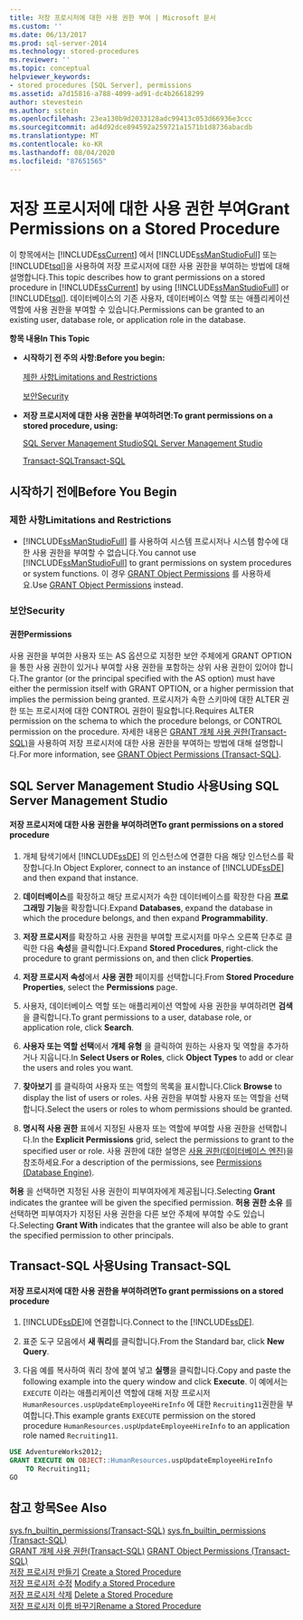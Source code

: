 ```yaml
---
title: 저장 프로시저에 대한 사용 권한 부여 | Microsoft 문서
ms.custom: ''
ms.date: 06/13/2017
ms.prod: sql-server-2014
ms.technology: stored-procedures
ms.reviewer: ''
ms.topic: conceptual
helpviewer_keywords:
- stored procedures [SQL Server], permissions
ms.assetid: a7d15816-a788-4099-ad91-dc4b26618299
author: stevestein
ms.author: sstein
ms.openlocfilehash: 23ea130b9d2033128adc99413c053d66936e3ccc
ms.sourcegitcommit: ad4d92dce894592a259721a1571b1d8736abacdb
ms.translationtype: MT
ms.contentlocale: ko-KR
ms.lasthandoff: 08/04/2020
ms.locfileid: "87651565"
---
```

# <a name="grant-permissions-on-a-stored-procedure"></a><span data-ttu-id="e31a6-102">저장 프로시저에 대한 사용 권한 부여</span><span class="sxs-lookup"><span data-stu-id="e31a6-102">Grant Permissions on a Stored Procedure</span></span>
  <span data-ttu-id="e31a6-103">이 항목에서는 [!INCLUDE[ssCurrent](../../includes/sscurrent-md.md)] 에서 [!INCLUDE[ssManStudioFull](../../includes/ssmanstudiofull-md.md)] 또는 [!INCLUDE[tsql](../../includes/tsql-md.md)]을 사용하여 저장 프로시저에 대한 사용 권한을 부여하는 방법에 대해 설명합니다.</span><span class="sxs-lookup"><span data-stu-id="e31a6-103">This topic describes how to grant permissions on a stored procedure in [!INCLUDE[ssCurrent](../../includes/sscurrent-md.md)] by using [!INCLUDE[ssManStudioFull](../../includes/ssmanstudiofull-md.md)] or [!INCLUDE[tsql](../../includes/tsql-md.md)].</span></span> <span data-ttu-id="e31a6-104">데이터베이스의 기존 사용자, 데이터베이스 역할 또는 애플리케이션 역할에 사용 권한을 부여할 수 있습니다.</span><span class="sxs-lookup"><span data-stu-id="e31a6-104">Permissions can be granted to an existing user, database role, or application role in the database.</span></span>  
  
 <span data-ttu-id="e31a6-105">**항목 내용**</span><span class="sxs-lookup"><span data-stu-id="e31a6-105">**In This Topic**</span></span>  
  
-   <span data-ttu-id="e31a6-106">**시작하기 전 주의 사항:**</span><span class="sxs-lookup"><span data-stu-id="e31a6-106">**Before you begin:**</span></span>  
  
     [<span data-ttu-id="e31a6-107">제한 사항</span><span class="sxs-lookup"><span data-stu-id="e31a6-107">Limitations and Restrictions</span></span>](#Restrictions)  
  
     [<span data-ttu-id="e31a6-108">보안</span><span class="sxs-lookup"><span data-stu-id="e31a6-108">Security</span></span>](#Security)  
  
-   <span data-ttu-id="e31a6-109">**저장 프로시저에 대한 사용 권한을 부여하려면:**</span><span class="sxs-lookup"><span data-stu-id="e31a6-109">**To grant permissions on a stored procedure, using:**</span></span>  
  
     [<span data-ttu-id="e31a6-110">SQL Server Management Studio</span><span class="sxs-lookup"><span data-stu-id="e31a6-110">SQL Server Management Studio</span></span>](#SSMSProcedure)  
  
     [<span data-ttu-id="e31a6-111">Transact-SQL</span><span class="sxs-lookup"><span data-stu-id="e31a6-111">Transact-SQL</span></span>](#TsqlProcedure)  
  
##  <a name="before-you-begin"></a><a name="BeforeYouBegin"></a> <span data-ttu-id="e31a6-112">시작하기 전에</span><span class="sxs-lookup"><span data-stu-id="e31a6-112">Before You Begin</span></span>  
  
###  <a name="limitations-and-restrictions"></a><a name="Restrictions"></a> <span data-ttu-id="e31a6-113">제한 사항</span><span class="sxs-lookup"><span data-stu-id="e31a6-113">Limitations and Restrictions</span></span>  
  
-   <span data-ttu-id="e31a6-114">[!INCLUDE[ssManStudioFull](../../includes/ssmanstudiofull-md.md)] 를 사용하여 시스템 프로시저나 시스템 함수에 대한 사용 권한을 부여할 수 없습니다.</span><span class="sxs-lookup"><span data-stu-id="e31a6-114">You cannot use [!INCLUDE[ssManStudioFull](../../includes/ssmanstudiofull-md.md)] to grant permissions on system procedures or system functions.</span></span> <span data-ttu-id="e31a6-115">이 경우 [GRANT Object Permissions](/sql/t-sql/statements/grant-object-permissions-transact-sql) 를 사용하세요.</span><span class="sxs-lookup"><span data-stu-id="e31a6-115">Use [GRANT Object Permissions](/sql/t-sql/statements/grant-object-permissions-transact-sql) instead.</span></span>  
  
###  <a name="security"></a><a name="Security"></a> <span data-ttu-id="e31a6-116">보안</span><span class="sxs-lookup"><span data-stu-id="e31a6-116">Security</span></span>  
  
####  <a name="permissions"></a><a name="Permissions"></a> <span data-ttu-id="e31a6-117">권한</span><span class="sxs-lookup"><span data-stu-id="e31a6-117">Permissions</span></span>  
 <span data-ttu-id="e31a6-118">사용 권한을 부여한 사용자 또는 AS 옵션으로 지정한 보안 주체에게 GRANT OPTION을 통한 사용 권한이 있거나 부여할 사용 권한을 포함하는 상위 사용 권한이 있어야 합니다.</span><span class="sxs-lookup"><span data-stu-id="e31a6-118">The grantor (or the principal specified with the AS option) must have either the permission itself with GRANT OPTION, or a higher permission that implies the permission being granted.</span></span> <span data-ttu-id="e31a6-119">프로시저가 속한 스키마에 대한 ALTER 권한 또는 프로시저에 대한 CONTROL 권한이 필요합니다.</span><span class="sxs-lookup"><span data-stu-id="e31a6-119">Requires ALTER permission on the schema to which the procedure belongs, or CONTROL permission on the procedure.</span></span> <span data-ttu-id="e31a6-120">자세한 내용은 [GRANT 개체 사용 권한&#40;Transact-SQL&#41;](/sql/t-sql/statements/grant-object-permissions-transact-sql)을 사용하여 저장 프로시저에 대한 사용 권한을 부여하는 방법에 대해 설명합니다.</span><span class="sxs-lookup"><span data-stu-id="e31a6-120">For more information, see [GRANT Object Permissions &#40;Transact-SQL&#41;](/sql/t-sql/statements/grant-object-permissions-transact-sql).</span></span>  
  
##  <a name="using-sql-server-management-studio"></a><a name="SSMSProcedure"></a> <span data-ttu-id="e31a6-121">SQL Server Management Studio 사용</span><span class="sxs-lookup"><span data-stu-id="e31a6-121">Using SQL Server Management Studio</span></span>  
  
#### <a name="to-grant-permissions-on-a-stored-procedure"></a><span data-ttu-id="e31a6-122">저장 프로시저에 대한 사용 권한을 부여하려면</span><span class="sxs-lookup"><span data-stu-id="e31a6-122">To grant permissions on a stored procedure</span></span>  
  
1.  <span data-ttu-id="e31a6-123">개체 탐색기에서 [!INCLUDE[ssDE](../../../includes/ssde-md.md)] 의 인스턴스에 연결한 다음 해당 인스턴스를 확장합니다.</span><span class="sxs-lookup"><span data-stu-id="e31a6-123">In Object Explorer, connect to an instance of [!INCLUDE[ssDE](../../../includes/ssde-md.md)] and then expand that instance.</span></span>  
  
2.  <span data-ttu-id="e31a6-124">**데이터베이스**를 확장하고 해당 프로시저가 속한 데이터베이스를 확장한 다음 **프로그래밍 기능**을 확장합니다.</span><span class="sxs-lookup"><span data-stu-id="e31a6-124">Expand **Databases**, expand the database in which the procedure belongs, and then expand **Programmability**.</span></span>  
  
3.  <span data-ttu-id="e31a6-125">**저장 프로시저**를 확장하고 사용 권한을 부여할 프로시저를 마우스 오른쪽 단추로 클릭한 다음 **속성**을 클릭합니다.</span><span class="sxs-lookup"><span data-stu-id="e31a6-125">Expand **Stored Procedures**, right-click the procedure to grant permissions on, and then click **Properties**.</span></span>  
  
4.  <span data-ttu-id="e31a6-126">**저장 프로시저 속성**에서 **사용 권한** 페이지를 선택합니다.</span><span class="sxs-lookup"><span data-stu-id="e31a6-126">From **Stored Procedure Properties**, select the **Permissions** page.</span></span>  
  
5.  <span data-ttu-id="e31a6-127">사용자, 데이터베이스 역할 또는 애플리케이션 역할에 사용 권한을 부여하려면 **검색**을 클릭합니다.</span><span class="sxs-lookup"><span data-stu-id="e31a6-127">To grant permissions to a user, database role, or application role, click **Search**.</span></span>  
  
6.  <span data-ttu-id="e31a6-128">**사용자 또는 역할 선택**에서 **개체 유형** 을 클릭하여 원하는 사용자 및 역할을 추가하거나 지웁니다.</span><span class="sxs-lookup"><span data-stu-id="e31a6-128">In **Select Users or Roles**, click **Object Types** to add or clear the users and roles you want.</span></span>  
  
7.  <span data-ttu-id="e31a6-129">**찾아보기** 를 클릭하여 사용자 또는 역할의 목록을 표시합니다.</span><span class="sxs-lookup"><span data-stu-id="e31a6-129">Click **Browse** to display the list of users or roles.</span></span> <span data-ttu-id="e31a6-130">사용 권한을 부여할 사용자 또는 역할을 선택합니다.</span><span class="sxs-lookup"><span data-stu-id="e31a6-130">Select the users or roles to whom permissions should be granted.</span></span>  
  
8.  <span data-ttu-id="e31a6-131">**명시적 사용 권한** 표에서 지정된 사용자 또는 역할에 부여할 사용 권한을 선택합니다.</span><span class="sxs-lookup"><span data-stu-id="e31a6-131">In the **Explicit Permissions** grid, select the permissions to grant to the specified user or role.</span></span> <span data-ttu-id="e31a6-132">사용 권한에 대한 설명은 [사용 권한&#40;데이터베이스 엔진&#41;](../security/permissions-database-engine.md)을 참조하세요.</span><span class="sxs-lookup"><span data-stu-id="e31a6-132">For a description of the permissions, see [Permissions &#40;Database Engine&#41;](../security/permissions-database-engine.md).</span></span>  
  
 <span data-ttu-id="e31a6-133">**허용** 을 선택하면 지정된 사용 권한이 피부여자에게 제공됩니다.</span><span class="sxs-lookup"><span data-stu-id="e31a6-133">Selecting **Grant** indicates the grantee will be given the specified permission.</span></span> <span data-ttu-id="e31a6-134">**허용 권한 소유** 를 선택하면 피부여자가 지정된 사용 권한을 다른 보안 주체에 부여할 수도 있습니다.</span><span class="sxs-lookup"><span data-stu-id="e31a6-134">Selecting **Grant With** indicates that the grantee will also be able to grant the specified permission to other principals.</span></span>  
  
##  <a name="using-transact-sql"></a><a name="TsqlProcedure"></a> <span data-ttu-id="e31a6-135">Transact-SQL 사용</span><span class="sxs-lookup"><span data-stu-id="e31a6-135">Using Transact-SQL</span></span>  
  
#### <a name="to-grant-permissions-on-a-stored-procedure"></a><span data-ttu-id="e31a6-136">저장 프로시저에 대한 사용 권한을 부여하려면</span><span class="sxs-lookup"><span data-stu-id="e31a6-136">To grant permissions on a stored procedure</span></span>  
  
1.  <span data-ttu-id="e31a6-137">[!INCLUDE[ssDE](../../../includes/ssde-md.md)]에 연결합니다.</span><span class="sxs-lookup"><span data-stu-id="e31a6-137">Connect to the [!INCLUDE[ssDE](../../../includes/ssde-md.md)].</span></span>  
  
2.  <span data-ttu-id="e31a6-138">표준 도구 모음에서 **새 쿼리**를 클릭합니다.</span><span class="sxs-lookup"><span data-stu-id="e31a6-138">From the Standard bar, click **New Query**.</span></span>  
  
3.  <span data-ttu-id="e31a6-139">다음 예를 복사하여 쿼리 창에 붙여 넣고 **실행**을 클릭합니다.</span><span class="sxs-lookup"><span data-stu-id="e31a6-139">Copy and paste the following example into the query window and click **Execute**.</span></span> <span data-ttu-id="e31a6-140">이 예에서는 `EXECUTE` 이라는 애플리케이션 역할에 대해 저장 프로시저 `HumanResources.uspUpdateEmployeeHireInfo` 에 대한 `Recruiting11`권한을 부여합니다.</span><span class="sxs-lookup"><span data-stu-id="e31a6-140">This example grants `EXECUTE` permission on the stored procedure `HumanResources.uspUpdateEmployeeHireInfo` to an application role named `Recruiting11`.</span></span>  
  
```sql  
USE AdventureWorks2012;   
GRANT EXECUTE ON OBJECT::HumanResources.uspUpdateEmployeeHireInfo  
    TO Recruiting11;  
GO  
```  
  
## <a name="see-also"></a><span data-ttu-id="e31a6-141">참고 항목</span><span class="sxs-lookup"><span data-stu-id="e31a6-141">See Also</span></span>  
 <span data-ttu-id="e31a6-142">[sys.fn_builtin_permissions&#40;Transact-SQL&#41;](/sql/relational-databases/system-functions/sys-fn-builtin-permissions-transact-sql) </span><span class="sxs-lookup"><span data-stu-id="e31a6-142">[sys.fn_builtin_permissions &#40;Transact-SQL&#41;](/sql/relational-databases/system-functions/sys-fn-builtin-permissions-transact-sql) </span></span>  
 <span data-ttu-id="e31a6-143">[GRANT 개체 사용 권한&#40;Transact-SQL&#41;](/sql/t-sql/statements/grant-object-permissions-transact-sql) </span><span class="sxs-lookup"><span data-stu-id="e31a6-143">[GRANT Object Permissions &#40;Transact-SQL&#41;](/sql/t-sql/statements/grant-object-permissions-transact-sql) </span></span>  
 <span data-ttu-id="e31a6-144">[저장 프로시저 만들기](../stored-procedures/create-a-stored-procedure.md) </span><span class="sxs-lookup"><span data-stu-id="e31a6-144">[Create a Stored Procedure](../stored-procedures/create-a-stored-procedure.md) </span></span>  
 <span data-ttu-id="e31a6-145">[저장 프로시저 수정](modify-a-stored-procedure.md) </span><span class="sxs-lookup"><span data-stu-id="e31a6-145">[Modify a Stored Procedure](modify-a-stored-procedure.md) </span></span>  
 <span data-ttu-id="e31a6-146">[저장 프로시저 삭제](../stored-procedures/delete-a-stored-procedure.md) </span><span class="sxs-lookup"><span data-stu-id="e31a6-146">[Delete a Stored Procedure](../stored-procedures/delete-a-stored-procedure.md) </span></span>  
 [<span data-ttu-id="e31a6-147">저장 프로시저 이름 바꾸기</span><span class="sxs-lookup"><span data-stu-id="e31a6-147">Rename a Stored Procedure</span></span>](rename-a-stored-procedure.md)  
  
  
